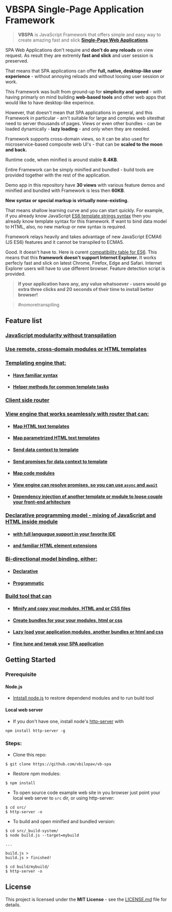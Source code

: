 # VBSPA Single-Page Application Framework

> **VBSPA** is JavaScript Framework that offers simple and easy way to create amazing fast and slick [**Single-Page Web Applications**](https://en.wikipedia.org/wiki/Single-page_application).

SPA Web Applications don't require and **don't do any reloads** on view request. As result they are extremly **fast and slick** and user session is preserved. 

That means that SPA applications can offer **full, native, desktop-like user experience** - without annoying reloads and without loosing user session or work.

This Framework was built from ground-up for **simplicity and speed** - with having primarly on mind building **web-based tools** and other web apps that would like to have desktop-like experince.

However, that doesn't mean that SPA applications in general, and this Framework in particular - arn't suitable for large and complex web sitesthat need to server thousands of pages. Views or even other bundles - can be loaded dynamically - **lazy loading** - and only when they are needed. 

Framework supports cross-domain views, so it can be also used for microservice-based composite web UI's  - that can be **scaled to the moon and back.**

Runtime code, when minified is around stable **8.4KB**. 

Entire Framework can be simply minified and bundled - build tools are provided together with the rest of the application. 

Demo app in this repository have **30 views** with various feature demos and minified and bundled with Framework is less then **60KB**.

**New syntax or special markup is virtually none-existing.** 

That means shallow learning curve and you can start quickly. For example, if you already know JavaScript [ES6 template strings syntax](https://developer.mozilla.org/en-US/docs/Web/JavaScript/Reference/Template_literals) then you already know template syntax for this framework. If want to bind data model to HTML, also, no new markup or new syntax is required. 

Framework relays heavily and takes advantage of new JavaScript ECMA6 (JS ES6) features and it cannot be transpiled to ECMA5. 

Good. 
It doesn't have to. 
Here is curent [compatibility table for ES6](https://kangax.github.io/compat-table/es6/). This means that this **framework doesn't support Internet Explorer.** It works perfecly fast and slick on latest Chrome, Firefox, Edge and Safari. Internet Explorer users will have to use different browser. Feature detection script is provided.

> **If your application have any, any value whatsoever - users would go extra three clicks and 20 seconds of their time to install better browser!**  

> #nomoretranspiling


## Feature list

### [JavaScript modularity without transpilation](https://github.com/vbilopav/vb-spa/wiki/1.-Modularity)

### [Use remote, cross-domain modules or HTML templates](https://github.com/vbilopav/vb-spa/wiki/3.-Cross-origin-modules)

### [Templating engine that:](https://github.com/vbilopav/vb-spa/wiki/2.-Template-engine)

- #### [Have familiar syntax](https://github.com/vbilopav/vb-spa/wiki/2.-Template-engine#passing-values)
- #### [Helper methods for common template tasks](https://github.com/vbilopav/vb-spa/wiki/2.-Template-engine#template-helpers)

### [Client side router](https://github.com/vbilopav/vb-spa/wiki/4.-Client-Router#ok-so-have-does-it-work)

### [View engine that works seamlessly with router that can:](https://github.com/vbilopav/vb-spa/wiki/5.-View-Engine)

- #### [Map HTML text templates](https://github.com/vbilopav/vb-spa/wiki/5.-View-Engine#text-templates)
- #### [Map parametrized HTML text templates](https://github.com/vbilopav/vb-spa/wiki/5.-View-Engine#parametrized-text-templates)
- #### [Send data context to template](https://github.com/vbilopav/vb-spa/wiki/5.-View-Engine#sending-data-context-to-parametrized-templates)
- #### [Send promises for data context to template](https://github.com/vbilopav/vb-spa/wiki/5.-View-Engine#returning-promises-in-paramsmap)
- #### [Map code modules](https://github.com/vbilopav/vb-spa/wiki/5.-View-Engine#class-modules)
- #### [View engine can resolve promises, so you can use `async` and `await`](https://github.com/vbilopav/vb-spa/wiki/5.-View-Engine#resolving-promises-and-async-and-await)
- #### [Dependency injection of another template or module to loose couple your front-end arhitecture](https://github.com/vbilopav/vb-spa/wiki/5.-View-Engine#injected)

### [Declarative programming model - mixing of JavaScript and HTML inside module](https://github.com/vbilopav/vb-spa/wiki/5.-View-Engine#declarative-code-in-modules)

- #### [with full languague support in your favorite IDE](https://github.com/vbilopav/vb-spa/wiki/7.-JavaScript-and-HTML-Mixing)
- #### [and familiar HTML element extensions](https://github.com/vbilopav/vb-spa/wiki/6.-HTML-Element-Extensions)

### [Bi-directional model binding, either:](https://github.com/vbilopav/vb-spa/wiki/8.-Model-Binding)

- #### [Declarative](https://github.com/vbilopav/vb-spa/wiki/8.-Model-Binding#declarative-binding)
- #### [Programmatic](https://github.com/vbilopav/vb-spa/wiki/8.-Model-Binding#programmatic-binding)

### [Build tool that can](https://github.com/vbilopav/vb-spa/wiki/11.-Build-system)

- #### [Minify and copy your modules, HTML and or CSS files]()
- #### [Create bundles for your your modules, html or css](https://github.com/vbilopav/vb-spa/wiki/12.-Build-tool-main-configuration)
- #### [Lazy load your application modules, another bundles or html and css](https://github.com/vbilopav/vb-spa/wiki/12.-Build-tool-main-configuration)
- #### [Fine tune and tweak your SPA application](https://github.com/vbilopav/vb-spa/wiki/14.-Bundle-configurations-and-fine-tuning)


## Getting Started

### Prerequisite

#### Node.js

- [Intstall node.js](https://nodejs.org/en/download/) to restore dependend modules and to run build tool

#### Local web server

- If you don't have one, install node's [http-server](https://www.npmjs.com/package/http-server) with
```
npm install http-server -g
```

### Steps:

- Clone this repo:

```
$ git clone https://github.com/vbilopav/vb-spa
```

- Restore npm modules:

```
$ npm install
```

- To open source code example web site in you browser just point your local web server to
`src` dir, or using http-server:

```
$ cd src/
$ http-server -o
```

- To build and open minified and bundled version:
```
$ cd src/_build-system/
$ node build.js --target=mybuild

...

build.js >
build.js > finished!

$ cd build/mybuild/
$ http-server -o
```

## License

This project is licensed under the **MIT License** - see the [LICENSE.md](LICENSE.md) file for details.
